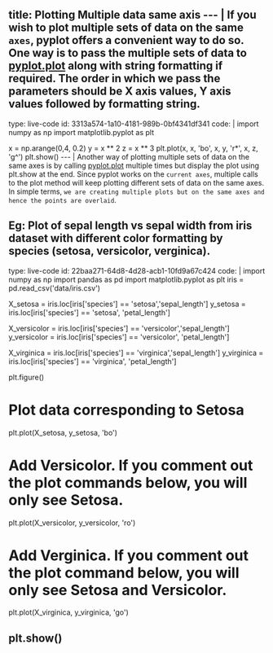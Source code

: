 title: Plotting Multiple data same axis
--- |
  If you wish to plot multiple sets of data on the same `axes`, pyplot offers a convenient way to do so. One way is to pass the multiple sets of data to [pyplot.plot](https://matplotlib.org/api/_as_gen/matplotlib.pyplot.plot.html) along with string formatting if required. The order in which we pass the parameters should be X axis values, Y axis values followed by formatting string.
---
type: live-code
id: 3313a574-1a10-4181-989b-0bf4341df341
code: |
  import numpy as np
  import matplotlib.pyplot as plt

  x = np.arange(0,4, 0.2)
  y = x ** 2
  z = x ** 3
  plt.plot(x, x, 'bo', x, y, 'r*', x, z, 'g^')
  plt.show()
--- |
  Another way of plotting multiple sets of data on the same axes is by calling [pyplot.plot](https://matplotlib.org/api/_as_gen/matplotlib.pyplot.plot.html) multiple times but display the plot using plt.show at the end. Since pyplot works on the `current axes`, multiple calls to the plot method will keep plotting different sets of data on the same axes. In simple terms, `we are creating multiple plots but on the same axes and hence the points are overlaid`.

  Eg: Plot of sepal length vs sepal width from iris dataset with different color formatting by species (setosa, versicolor, verginica).
---
type: live-code
id: 22baa271-64d8-4d28-acb1-10fd9a67c424
code: |
  import numpy as np
  import pandas as pd
  import matplotlib.pyplot as plt
  iris = pd.read_csv('data/iris.csv')

  X_setosa = iris.loc[iris['species'] == 'setosa','sepal_length']
  y_setosa = iris.loc[iris['species'] == 'setosa', 'petal_length']

  X_versicolor = iris.loc[iris['species'] == 'versicolor','sepal_length']
  y_versicolor = iris.loc[iris['species'] == 'versicolor', 'petal_length']

  X_virginica = iris.loc[iris['species'] == 'virginica','sepal_length']
  y_virginica = iris.loc[iris['species'] == 'virginica', 'petal_length']

  plt.figure()

  # Plot data corresponding to Setosa
  plt.plot(X_setosa, y_setosa, 'bo')

  # Add Versicolor. If you comment out the plot commands below, you will only see Setosa.
  plt.plot(X_versicolor, y_versicolor, 'ro')

  # Add Verginica. If you comment out the plot command below, you will only see Setosa and Versicolor.
  plt.plot(X_virginica, y_virginica, 'go')
  
  plt.show()
---
